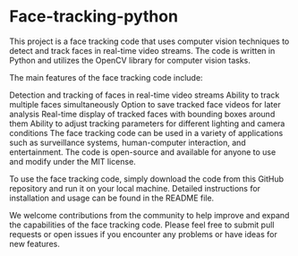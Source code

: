 # Face-tracking-python
This project is a face tracking code that uses computer vision techniques to detect and track faces in real-time video streams. The code is written in Python and utilizes the OpenCV library for computer vision tasks.

The main features of the face tracking code include:

Detection and tracking of faces in real-time video streams
Ability to track multiple faces simultaneously
Option to save tracked face videos for later analysis
Real-time display of tracked faces with bounding boxes around them
Ability to adjust tracking parameters for different lighting and camera conditions
The face tracking code can be used in a variety of applications such as surveillance systems, human-computer interaction, and entertainment. The code is open-source and available for anyone to use and modify under the MIT license.

To use the face tracking code, simply download the code from this GitHub repository and run it on your local machine. Detailed instructions for installation and usage can be found in the README file.

We welcome contributions from the community to help improve and expand the capabilities of the face tracking code. Please feel free to submit pull requests or open issues if you encounter any problems or have ideas for new features.
